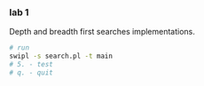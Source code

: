 ### lab 1

Depth and breadth first searches implementations.

```bash
# run
swipl -s search.pl -t main
# 5. - test
# q. - quit
```

